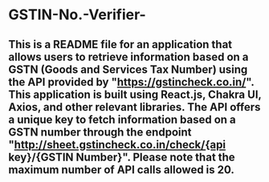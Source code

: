 # GSTIN-No.-Verifier-
## This is a README file for an application that allows users to retrieve information based on a GSTN (Goods and Services Tax Number) using the API provided by "https://gstincheck.co.in/". This application is built using React.js, Chakra UI, Axios, and other relevant libraries. The API offers a unique key to fetch information based on a GSTN number through the endpoint "http://sheet.gstincheck.co.in/check/{api key}/{GSTIN Number}". Please note that the maximum number of API calls allowed is 20.
